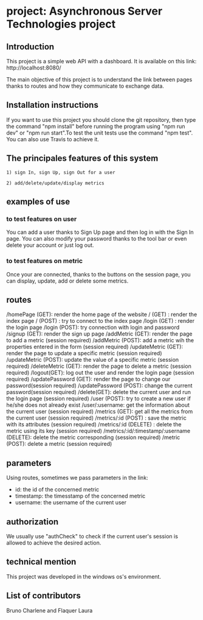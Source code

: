 # project: Asynchronous Server Technologies project

## Introduction

This project is a simple web API with a dashboard. It is available on this link:
http://localhost:8080/

The main objective of this project is to understand the link between pages thanks to routes and how they communicate to exchange data.

## Installation instructions

If you want to use this project you should clone the git repository, then type the command "npm install" before running the program using "npm run dev" or "npm run start".To test the unit tests use the command "npm test". You can also use Travis to achieve it.


## The principales features of this system

	1) sign In, sign Up, sign Out for a user

	2) add/delete/update/display metrics 

## examples  of use

### to test features on user

You can add a user thanks to Sign Up page and then log in with the Sign In page. You can also modify your password thanks to the tool bar or even delete your account or just log out.

### to test features on metric

Once your are connected, thanks to the buttons on the session page, you can display, update, add or delete some metrics.

## routes

/homePage (GET): render the home page of the website
/ (GET) : render the index page
/ (POST) : try to connect to the index page
/login (GET) : render the login page
/login (POST): try connection with login and password
/signup (GET): render the sign up page
/addMetric (GET): render the page to add a metric (session required)
/addMetric (POST): add a metric wih the properties entered in the form (session required)
/updateMetric (GET): render the page to update a specific metric (session required)
/updateMetric (POST): update the value of a specific metric (session required)
/deleteMetric (GET): render the page to delete a metric (session required)
/logout(GET): log out the user and render the login page (session required)
/updatePassword (GET): render the page to change our password(session required)
/updatePassword (POST): change the current password(session required)
/delete(GET): delete the current user and run the login page (session required)
/user (POST): try to create a new user if he/she does not already exist
/user/:username: get the information about the current user (session required)
/metrics (GET): get all the metrics from the current user (session required)
/metrics/:id (POST) : save the metric with its attributes (session required) 
/metrics/:id (DELETE) : delete the metric using its key (session required) 
/metrics/:id/:timestamp/:username (DELETE): delete the metric corresponding (session required)
/metric (POST): delete a metric (session required)


## parameters

Using routes, sometimes we pass parameters in the link:

- id: the id of the concerned metric
- timestamp: the timesstamp of the concerned metric
- username: the username of the current user

## authorization

We usually use "authCheck" to check if the current user's session is allowed to achieve the desired action.

## technical mention

This project was developed in the windows os's environment.

## List of contributors

Bruno Charlene and Flaquer Laura
